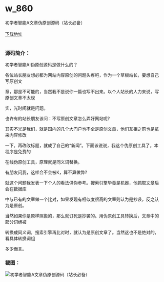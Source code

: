 # w_860
初学者智能A文章伪原创源码（站长必备）
<br/></br>
[下载地址](https://www.uuid2.com/860.html "下载地址")
<br/></br>
<h3>源码简介：</h3>
<p>初学者智能AI伪原创源码是做什么的？<p>
<p>各位站长朋友想必都为网站内容原创的问题头疼吧，作为一个草根站长，要想自己写原创文<p>
<p>章，那是不可能的，当然我不是说你一篇也写不出来。以个人站长的人力来说，写原创文章不太现<p>
<p>实，光时间就是问题。<p>
<p>也许有的站长朋友该问：不写原创文章怎么弄好网站呢?<p>
<p>其实不光是我们，就是国内的几个大门户也不全是原创文章，他们互相之前也是拿来内容修改<p>
<p>一下，再改改标题，就成了自己的“新闻”。下面该说说，我这个伪原创工具了。本程序是免费的<p>
<p>在线伪原创工具，原理就是同义词替换。<p>
<p>有朋友问我，这样会不会被K，算不算做弊?<p>
<p>就这个问题我发表一下个人的看法供你参考。搜索引擎毕竟是机器，他抓取文章后会在数据库<p>
<p>中与已有的文章做一个比对，如果发现有相似度很高的文章则认为是抄袭，反之认为是原创。<p>
<p>当然如果你是原样照搬的，那么就订死是抄袭的。用伪原创工具转换后，文章中的部分词组被<p>
<p>转换成同义词，搜索引擎再比对时，就认为是原创文章了。当然这也不是绝对的，看具体转换词组<p>
<p>多少而言。<p>
<h3>截图：</h3>
<img src="https://www.uuid2.com/wp-content/uploads/img/202105/87233d8659.png" alt="初学者智能A文章伪原创源码（站长必备）">
